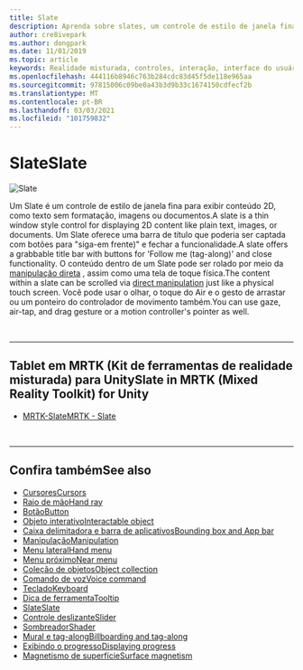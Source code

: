 ```yaml
---
title: Slate
description: Aprenda sobre slates, um controle de estilo de janela fina para exibir conteúdo 2D usando o kit de ferramentas de realidade misturada.
author: cre8ivepark
ms.author: dongpark
ms.date: 11/01/2019
ms.topic: article
keywords: Realidade misturada, controles, interação, interface do usuário, UX, headset de realidade misturada, headset da realidade mista do Windows, headset da realidade virtual, HoloLens, Slate, MRTK, kit de ferramentas da realidade misturada
ms.openlocfilehash: 444116b8946c763b284cdc83d45f5de118e965aa
ms.sourcegitcommit: 97815006c09be0a43b3d9b33c1674150cdfecf2b
ms.translationtype: MT
ms.contentlocale: pt-BR
ms.lasthandoff: 03/03/2021
ms.locfileid: "101759832"
---
```

# <a name="slate"></a><span data-ttu-id="7c5a9-104">Slate</span><span class="sxs-lookup"><span data-stu-id="7c5a9-104">Slate</span></span>

![Slate](images/UX_Hero_Slate.jpg)

<span data-ttu-id="7c5a9-106">Um Slate é um controle de estilo de janela fina para exibir conteúdo 2D, como texto sem formatação, imagens ou documentos.</span><span class="sxs-lookup"><span data-stu-id="7c5a9-106">A slate is a thin window style control for displaying 2D content like plain text, images, or documents.</span></span> <span data-ttu-id="7c5a9-107">Um Slate oferece uma barra de título que poderia ser captada com botões para "siga-em frente)" e fechar a funcionalidade.</span><span class="sxs-lookup"><span data-stu-id="7c5a9-107">A slate offers a grabbable title bar with buttons for 'Follow me (tag-along)' and close functionality.</span></span> <span data-ttu-id="7c5a9-108">O conteúdo dentro de um Slate pode ser rolado por meio da [manipulação direta](direct-manipulation.md#2d-slate-interaction) , assim como uma tela de toque física.</span><span class="sxs-lookup"><span data-stu-id="7c5a9-108">The content within a slate can be scrolled via [direct manipulation](direct-manipulation.md#2d-slate-interaction) just like a physical touch screen.</span></span> <span data-ttu-id="7c5a9-109">Você pode usar o olhar, o toque do Air e o gesto de arrastar ou um ponteiro do controlador de movimento também.</span><span class="sxs-lookup"><span data-stu-id="7c5a9-109">You can use gaze, air-tap, and drag gesture or a motion controller's pointer as well.</span></span>

<br>

---

## <a name="slate-in-mrtk-mixed-reality-toolkit-for-unity"></a><span data-ttu-id="7c5a9-110">Tablet em MRTK (Kit de ferramentas de realidade misturada) para Unity</span><span class="sxs-lookup"><span data-stu-id="7c5a9-110">Slate in MRTK (Mixed Reality Toolkit) for Unity</span></span>

* [<span data-ttu-id="7c5a9-111">MRTK-Slate</span><span class="sxs-lookup"><span data-stu-id="7c5a9-111">MRTK - Slate</span></span>](https://docs.microsoft.com/windows/mixed-reality/mrtk-docs/features/ux-building-blocks/slate.md)

<br>

---

## <a name="see-also"></a><span data-ttu-id="7c5a9-112">Confira também</span><span class="sxs-lookup"><span data-stu-id="7c5a9-112">See also</span></span>

* [<span data-ttu-id="7c5a9-113">Cursores</span><span class="sxs-lookup"><span data-stu-id="7c5a9-113">Cursors</span></span>](cursors.md)
* [<span data-ttu-id="7c5a9-114">Raio de mão</span><span class="sxs-lookup"><span data-stu-id="7c5a9-114">Hand ray</span></span>](point-and-commit.md)
* [<span data-ttu-id="7c5a9-115">Botão</span><span class="sxs-lookup"><span data-stu-id="7c5a9-115">Button</span></span>](button.md)
* [<span data-ttu-id="7c5a9-116">Objeto interativo</span><span class="sxs-lookup"><span data-stu-id="7c5a9-116">Interactable object</span></span>](interactable-object.md)
* [<span data-ttu-id="7c5a9-117">Caixa delimitadora e barra de aplicativos</span><span class="sxs-lookup"><span data-stu-id="7c5a9-117">Bounding box and App bar</span></span>](app-bar-and-bounding-box.md)
* [<span data-ttu-id="7c5a9-118">Manipulação</span><span class="sxs-lookup"><span data-stu-id="7c5a9-118">Manipulation</span></span>](direct-manipulation.md)
* [<span data-ttu-id="7c5a9-119">Menu lateral</span><span class="sxs-lookup"><span data-stu-id="7c5a9-119">Hand menu</span></span>](hand-menu.md)
* [<span data-ttu-id="7c5a9-120">Menu próximo</span><span class="sxs-lookup"><span data-stu-id="7c5a9-120">Near menu</span></span>](near-menu.md)
* [<span data-ttu-id="7c5a9-121">Coleção de objetos</span><span class="sxs-lookup"><span data-stu-id="7c5a9-121">Object collection</span></span>](object-collection.md)
* [<span data-ttu-id="7c5a9-122">Comando de voz</span><span class="sxs-lookup"><span data-stu-id="7c5a9-122">Voice command</span></span>](voice-input.md)
* [<span data-ttu-id="7c5a9-123">Teclado</span><span class="sxs-lookup"><span data-stu-id="7c5a9-123">Keyboard</span></span>](keyboard.md)
* [<span data-ttu-id="7c5a9-124">Dica de ferramenta</span><span class="sxs-lookup"><span data-stu-id="7c5a9-124">Tooltip</span></span>](tooltip.md)
* [<span data-ttu-id="7c5a9-125">Slate</span><span class="sxs-lookup"><span data-stu-id="7c5a9-125">Slate</span></span>](slate.md)
* [<span data-ttu-id="7c5a9-126">Controle deslizante</span><span class="sxs-lookup"><span data-stu-id="7c5a9-126">Slider</span></span>](slider.md)
* [<span data-ttu-id="7c5a9-127">Sombreador</span><span class="sxs-lookup"><span data-stu-id="7c5a9-127">Shader</span></span>](shader.md)
* [<span data-ttu-id="7c5a9-128">Mural e tag-along</span><span class="sxs-lookup"><span data-stu-id="7c5a9-128">Billboarding and tag-along</span></span>](billboarding-and-tag-along.md)
* [<span data-ttu-id="7c5a9-129">Exibindo o progresso</span><span class="sxs-lookup"><span data-stu-id="7c5a9-129">Displaying progress</span></span>](progress.md)
* [<span data-ttu-id="7c5a9-130">Magnetismo de superfície</span><span class="sxs-lookup"><span data-stu-id="7c5a9-130">Surface magnetism</span></span>](surface-magnetism.md)
